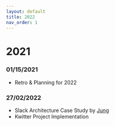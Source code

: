 ```yaml
---
layout: default
title: 2022
nav_order: 1
---
```


# 2021

### 01/15/2021
- Retro & Planning for 2022

### 27/02/2022
- Slack Architecture Case Study by [Jung](https://github.com/junglee1101)
- Kwitter Project Implementation